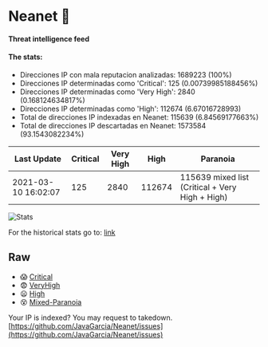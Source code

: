 # Neanet :hocho:
#### Threat intelligence feed
#### The stats:

- Direcciones IP con mala reputacion analizadas: 1689223 (100%)
- Direcciones IP determinadas como 'Critical':  125 (0.00739985188456%)
- Direcciones IP determinadas como 'Very High':  2840 (0.168124634817%)
- Direcciones IP determinadas como 'High':  112674 (6.67016728993)
- Total de direcciones IP indexadas en Neanet:  115639 (6.84569177663%)
- Total de direcciones IP descartadas en Neanet:  1573584 (93.1543082234%)

| Last Update | Critical | Very High | High | Paranoia |
| --- | --- | --- | --- | --- |
| 2021-03-10 16:02:07 | 125 | 2840 | 112674 | 115639 mixed list (Critical + Very High + High)|

![Stats](https://docs.google.com/spreadsheets/d/e/2PACX-1vSnaNMIXVabIpDJjufMlzH7poXnshF3mgd8Is1g9ytUEzVsP5my4Trn8f-xkoLLQ38xpL3HtmUexLo6/pubchart?oid=501124687&format=image)

For the historical stats go to: [link](/stats.csv)
## Raw
- :scream: [Critical](https://raw.githubusercontent.com/JavaGarcia/Neanet/master/blacklists/neanet_critical.txt)
- :fearful: [VeryHigh](https://raw.githubusercontent.com/JavaGarcia/Neanet/master/blacklists/neanet_veryHigh.txtt)
- :frowning: [High](https://raw.githubusercontent.com/JavaGarcia/Neanet/master/blacklists/neanet_high.txt)
- :dizzy_face: [Mixed-Paranoia](https://raw.githubusercontent.com/JavaGarcia/Neanet/master/blacklists/neanet_all.txt)


Your IP is indexed? You may request to takedown. [https://github.com/JavaGarcia/Neanet/issues](https://github.com/JavaGarcia/Neanet/issues)





























































































































































































































































































































































































































































































































































































































































































































































































































































































































































































































































































































































































































































































































































































































































































































































































































































































































































































































































































































































































































































































































































































































































































































































































































































































































































































































































































































































































































































































































































































































































































































































































































































































































































































































































































































































































































































































































































































































































































































































































































































































































































































































































































































































































































































































































































































































































































































































































































































































































































